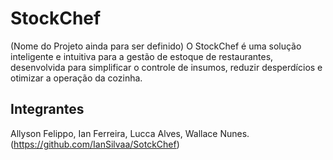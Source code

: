 # StockChef
(Nome do Projeto ainda para ser definido)
O StockChef é uma solução inteligente e intuitiva para a gestão de estoque de restaurantes, desenvolvida para simplificar o controle de insumos, reduzir desperdícios e otimizar a operação da cozinha.

## Integrantes

Allyson Felippo, Ian Ferreira, Lucca Alves, Wallace Nunes. (https://github.com/IanSilvaa/SotckChef)
